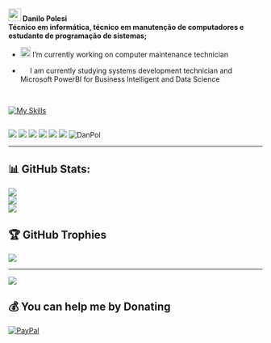 ###
<img width="25" heigth="25" src="https://lh3.googleusercontent.com/pw/AP1GczPASNyAdIR7sssWdNZ6GPhWFrQ1SjovzlzeNeIGum8T_PBGY_jeYQPz4onWJ5pRRvaIQBoJL5A6kLeMs-jSnrPYb4UYUwRe6zBNWMCKvF7D-tuOwF8SAU02zyJmuu3OPA82PttP8PyIhEKSKaLibpzS1g=w125-h115-s-no-gm?authuser=0"><b> Danilo Polesi<br>Técnico em informática, técnico em manutenção de computadores e estudante de programação de sistemas;</b>

- <img width="20" heigth="20" src="https://lh3.googleusercontent.com/pw/AP1GczPqLL8al8Dgps8la18Ns7XRH6rkvLWxwc2OfIsCajQj9GNs_dorqB-L2UpX-K26Ul-jNFV5OqMxTNeJf5XaKku-8TtuMosmwF9nNvYni73rOCu13ZUZeL48CPprD2CLNT_06qqiwIT38HClPvt0h-VUbg=w48-h45-s-no-gm?authuser=0"> I’m currently working on computer maintenance technician

- <img width="15" heigth="15" src="https://lh3.googleusercontent.com/pw/AP1GczNMDvMFgjzUUnRbEP6U9zXewcTd2HvHmcc5GJdzziEGw5496y2etLlPZY7y7QrTEeDuXEiFgAc4pTypDtN76D7VSDkkgU03h_Pj6cW89RLDwvyGguW5OPcCfdkjZ2cp5MtbDXTTsW4CxCIsmBfdVhUjuQ=w16-h16-s-no-gm?authuser=0"> I am currently studying systems development technician and Microsoft PowerBI for Business Intelligent and Data Science

<div style="display: inline_block"><br>

[![My Skills](https://skillicons.dev/icons?i=cpp,cs,js,html,css,php,mysql,firebase,linux,arduino,anaconda,visualstudio,vscode,ps,windows)](https://skillicons.dev)
 
  
</div>
  
##
 
<div>   
  <a href="https://www.youtube.com/@danilopolesi" target="_blank"><img src="https://img.shields.io/badge/YouTube-FF0000?style=for-the-badge&logo=youtube&logoColor=white" target="_blank"></a>
  <a href="https://instagram.com/danilopolesi" target="_blank"><img src="https://img.shields.io/badge/-Instagram-%23E4405F?style=for-the-badge&logo=instagram&logoColor=white" target="_blank"></a>
 	<!-- <a href="https://www.twitch.tv/psylokii" target="_blank"><img src="https://img.shields.io/badge/Twitch-9146FF?style=for-the-badge&logo=twitch&logoColor=white" target="_blank"></a> -->
  <a href="https://discord.gg/8EpaGBJx" target="_blank"><img src="https://img.shields.io/badge/Discord-7289DA?style=for-the-badge&logo=discord&logoColor=white" target="_blank"></a> 
  <a href = "mailto:sktdanpol@gmail.com"><img src="https://img.shields.io/badge/-Gmail-%23333?style=for-the-badge&logo=gmail&logoColor=white" target="_blank"></a>
  <a href="https://www.linkedin.com/" target="_blank"><img src="https://img.shields.io/badge/-LinkedIn-%230077B5?style=for-the-badge&logo=linkedin&logoColor=white" target="_blank"></a>
  <a href="https://chat.whatsapp.com/D6DtSSCQub8JmrHMDkPwc1" target="_blank"><img src="https://img.shields.io/badge/WhatsApp-25D366?style=for-the-badge&logo=whatsapp&logoColor=white" target="_blank"></a>
  
  <img allign="right" alt="DanPol" src="https://lh3.googleusercontent.com/pw/AP1GczMgRE8Ev17cZdmlN5RSCCGD8k7JjyJe4zkzktNgCDZVk33HunUf8s3sQNjr3naOQkujrsljSiFbGYYx0xml-X5N2IRDQI2xaGGBMO_F45F3yUy4_4d1VLFbVTeMZmJF3uogsrQKfwBxoSMwG9lN1JFinQ=w38-h27-s-no-gm?authuser=0">
</div>

---

## 📊 GitHub Stats:
![](https://github-readme-stats.vercel.app/api?username=danilo-polesi&theme=dark&hide_border=true&include_all_commits=false&count_private=false)<br/>
![](https://github-readme-streak-stats.herokuapp.com/?user=danilo-polesi&theme=dark&hide_border=true)<br/>
![](https://github-readme-stats.vercel.app/api/top-langs/?username=danilo-polesi&theme=dark&hide_border=true&include_all_commits=false&count_private=false&layout=compact)

## 🏆 GitHub Trophies
![](https://github-profile-trophy.vercel.app/?username=danilo-polesi&theme=matrix&no-frame=false&no-bg=true&margin-w=4) 

---
[![](https://visitcount.itsvg.in/api?id=danilo-polesi&icon=0&color=1)](https://visitcount.itsvg.in)

## 💰 You can help me by Donating
  [![PayPal](https://img.shields.io/badge/PayPal-00457C?style=for-the-badge&logo=paypal&logoColor=white)](https://www.paypal.com/donate/?hosted_button_id=BGELGGH4HANMG) 

  
<!-- Proudly created with GPRM ( https://gprm.itsvg.in ) -->


